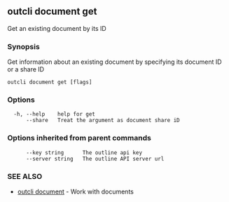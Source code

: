 ## outcli document get

Get an existing document by its ID

### Synopsis

Get information about an existing document by specifying its document ID or a share ID

```
outcli document get [flags]
```

### Options

```
  -h, --help    help for get
      --share   Treat the argument as document share iD
```

### Options inherited from parent commands

```
      --key string      The outline api key
      --server string   The outline API server url
```

### SEE ALSO

* [outcli document](outcli_document.md)	 - Work with documents

